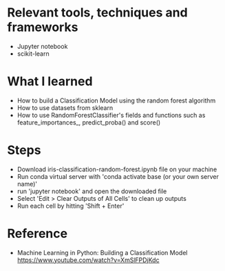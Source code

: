 # Relevant tools, techniques and frameworks
- Jupyter notebook
- scikit-learn

# What I learned
- How to build a Classification Model using the random forest algorithm
- How to use datasets from sklearn
- How to use RandomForestClassifier's fields and functions such as feature_importances_, predict_proba() and score()

# Steps
- Download iris-classification-random-forest.ipynb file on your machine
- Run conda virtual server with 'conda activate base (or your own server name)'
- run 'jupyter notebook' and open the downloaded file
- Select 'Edit > Clear Outputs of All Cells' to clean up outputs
- Run each cell by hitting 'Shift + Enter'

# Reference
- Machine Learning in Python: Building a Classification Model https://www.youtube.com/watch?v=XmSlFPDjKdc
